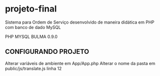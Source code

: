 # projeto-final

Sistema para Ordem de Serviço desenvolvido de maneira didática em PHP com banco de dado MySQL

PHP
MYSQL
BULMA 0.9.0

## CONFIGURANDO PROJETO

Alterar variáveis de ambiente em App/App.php
Alterar o nome da pasta em public/js/translate.js linha 12
